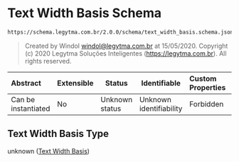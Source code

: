 # Text Width Basis Schema

```txt
https://schema.legytma.com.br/2.0.0/schema/text_width_basis.schema.json
```




> Created by Windol [windol@legytma.com.br](mailto:windol@legytma.com.br) at 15/05/2020.
> Copyright (c) 2020 Legytma Soluções Inteligentes (<https://legytma.com.br>). All rights reserved.
>

| Abstract            | Extensible | Status         | Identifiable            | Custom Properties | Additional Properties | Access Restrictions | Defined In                                                                                    |
| :------------------ | ---------- | -------------- | ----------------------- | :---------------- | --------------------- | ------------------- | --------------------------------------------------------------------------------------------- |
| Can be instantiated | No         | Unknown status | Unknown identifiability | Forbidden         | Allowed               | none                | [text_width_basis.schema.json](../schema/text_width_basis.schema.json) |

## Text Width Basis Type

unknown ([Text Width Basis](text_width_basis.md))
